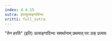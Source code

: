 ```yaml
---
index: 4.4.15
sutra: हरत्युत्सङ्गादिभ्यः
vritti: full_sutra
---
```


"तेन हरति" (इति) उत्सङ्गादिभ्यः समर्थानाम् प्रथमात् परः ठक् प्रत्ययः 